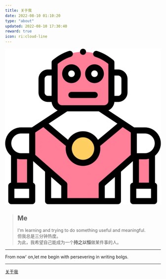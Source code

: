 ```yaml
---
title: 关于我
date: 2022-08-10 01:10:20
type: "about"
updated: 2022-08-10 17:30:40
reward: true
icon: ri:cloud-line
---
```


<div class="text-center">
  <div class="site-author-avatar">
    <img src="..\images\avatar.webp" 
    width=""
    height="" 
    alt="Robot" 
    title="ID : 紫源君">
  </div>
</div>

> ## Me
>
> I'm learning and trying to do something useful and meaningful.<br>
> 但我总是三分钟热度。<br>
> 为此，我希望自己能成为一个**持之以恒**做某件事的人。

---

<div class="yellow">
From now' on,let me begin with persevering in writing bolgs.
</div>

---

<a href="https://github.com/Tru-tru/" alt="关于我" title="Tru-tru">关于我</a>

